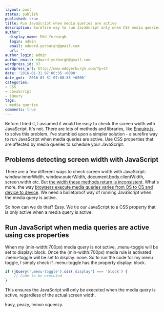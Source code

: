 ```yaml
---
layout: post
status: publish
published: true
title: Run JavaScript when media queries are active
description: Surefire way to run JavaScript only when CSS media queries are active. Don't let your JavaScript lag behind your CSS - bulletproof your JavaScript
author:
  display_name: Edd Yerburgh
  login: admin
  email: edward.yerburgh@gmail.com
  url: ''
author_login: admin
author_email: edward.yerburgh@gmail.com
wordpress_id: 37
wordpress_url: http://www.eddyerburgh.com/?p=37
date: '2016-01-31 07:00:35 +0000'
date_gmt: '2016-01-31 07:00:35 +0000'
categories:
- CSS
- JavaScript
- jQuery
tags:
- media queries
comments: true
---
```


Before I tried it, I assumed it would be easy to check the screen width with JavaScript. It's not. There are lots of methods and libraries, like <a rel="noopener" href="http://wicky.nillia.ms/enquire.js/">Enquire.js</a>, to solve this problem. I've stumbled upon a simpler solution - a surefire way to run JavaScript when media queries are active. Use CSS properties that are affected by media queries to schedule your JavaScript.

## Problems detecting screen width with JavaScript

There are a few different ways to check screen width with JavaScript: window.innerWidth, window.outerWidth, document.body.clientWidth, screen.width etc. But <a rel="noopener" href="http://tripleodeon.com/wp-content/uploads/2011/12/table.html">the width these methods return is inconsistent</a>. What's more, the way <a rel="noopener" href="http://stackoverflow.com/questions/19291873/window-width-not-the-same-as-media-query">browsers execute media queries varies from OS to OS and device to device</a>. We need a bulletproof way of running JavaScript when the media query is active.

So how can we do that? Easy. We tie our JavaScript to a CSS property that is only active when a media query is active.

## Run JavaScript when media queries are active using css properties

When my (min-width:700px) media query is not active, .menu-toggle will be set to display: block. Once the (min-width:700px) media rule is activated .menu-toggle will be set to display: none. So to run the code for my menu toggle, I simply check if .menu-toggle has the property display: block.

```JavaScript
if (jQuery('.menu-toggle').css('display') === 'block') {
    // Code to be executed
}
```

This ensures the JavaScript will only be executed when the media query is active, regardless of the actual screen width.

Easy, peazy, lemon squeezy.
